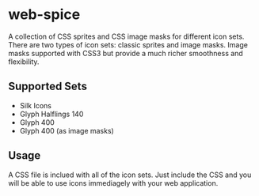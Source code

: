 web-spice
=========

A collection of CSS sprites and CSS image masks for different icon sets. There are two types of icon sets: classic sprites 
and image masks. Image masks supported with CSS3 but provide a much richer smoothness and flexibility.

Supported Sets
--------------

* Silk Icons
* Glyph Halflings 140
* Glyph 400
* Glyph 400 (as image masks)

Usage
------
A CSS file is inclued with all of the icon sets. Just include the CSS and you will be able to use icons immediagely with your 
web application.